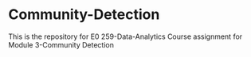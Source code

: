 # Community-Detection
This is the repository for E0 259-Data-Analytics Course assignment for Module 3-Community Detection
